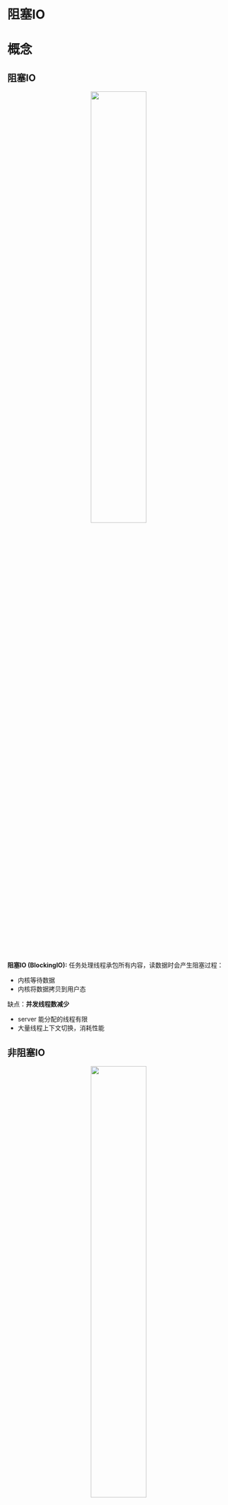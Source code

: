 # 阻塞IO

# 概念

## 阻塞IO

<p style="text-align:center;"><img src="../../image/http/blockingIO.png" width="50%" align="middle" /></p>

**阻塞IO (BlockingIO):** 任务处理线程承包所有内容，读数据时会产生阻塞过程：
- 内核等待数据
- 内核将数据拷贝到用户态

缺点：**并发线程数减少**
- server 能分配的线程有限
- 大量线程上下文切换，消耗性能

## 非阻塞IO

<p style="text-align:center;"><img src="../../image/http/NoBlockingIO.png" width="50%" align="middle" /></p>

**非阻塞IO (NoBlockingIO) :** 将等待数据的阻塞过程从任务处理线程中分离，承包给其他线程处理。

缺点：
- 需要不断循环内核，数据是否已经就绪
- 不同客户端各自管各自的


## 非阻塞IO实现

**非阻塞IO需要内核辅助实现**

```cpp
// 创建 socket 的时候实现
// type 设置为： SOCK_NONBLOCK
int socket(int domain, int type, int protocol);

// 对创建好的 socket 进行修改
int fcntl(int socketfd, int cmd, ...);
fcntl(socket,F_SETFL, flags| O_NONBLOCK);
```

# IO多路复用I

## 概念

非阻塞IO中，各个客户端服务线程会进行大量的「系统调用」去查询数据的准备情况。**IO多路复用I的目的就是减少这些系统调用。**

<p style="text-align:center;"><img src="../../image/http/select.png" width="50%" align="middle" /></p>

改进思路：
- 单个客户端服务线程查询，改为多客户端线程查询，并且由 `select` 进行统一管理
- 数据准备好之后，由内核通知上层引用，就不需要大量的系统调用去查询

## select

```cpp
#include <sys/select.h>
#include <sys/time.h>

int select(
            int maxfdp1, 
            fd_set * readest,  // 读事件集合
            fd_set *writeset,  // 写事件集合
            fd_set *exceptset, // 异常事件集合
            const struct timeval *timeout
            );
```

- `fd_set`：一个long类型的数组，其中每一个数组元素都能与任意一个打开的句柄（socket句柄、文件、命名管道、设备句柄等）建立联系。由内核根据IO状态修改fe_set的内容，由此来通知执行了select()的进程哪一socket或文件可读。

    ```cpp
    fd_set  set;
    /*将set清零使集合中不含任何fd*/
    FD_ZERO(&set);        
    /*将fd加入set集合*/
    FD_SET(fd, &set);      
    /*将fd从set集合中清除*/
    FD_CLR(fd, &set);      
    /*测试fd是否在set集合中*/
    FD_ISSET(fd, &set);   
    ```
- `timeout`: 超时控制
  - null: 永远等待
  - 数组设置时间
  - 数组设置为 0：立即返回
   ```cpp
    struct timeval{
        // 秒
        long tv_sec;
        // 微秒
        long tv_usec;
    }
   ```

- `maxfdp1`：能够被 `select` 管理的 socket 个数，**值为 socket 描述符最大值 + 1 （`0`也可以作为一个描述符）**。最大描述符就是服务器描述符


<p style="text-align:center;"><img src="../../image/http/selectcode.jpg" width="100%" align="middle" /></p>


## poll

```cpp
#include <poll.h>
int poll(
    struct pollfd *fdarray, // 描述符数组
    unsigned long nfds,     // 数组长度
    int timeout             // 超时
)

struct pollfd{
    int fd;         // 描述符
    short events;   // 事件
    short revents;  // 准备好的事件
}

```
- `timeout`:
  - 小于0: 永远等待
  - 等于 0：立即返回
  - 设置时间
- `fdarray`: 每个元素为 `pollfd` 的数组
- `nfds`：数组长度

<p style="text-align:center;"><img src="../../image/http/pollEvent.png" width="75%" align="middle" /></p>

<p style="text-align:center;"><img src="../../image/http/pollcode.jpg" width="100%" align="middle" /></p>

## 缺陷

每次集中系统调用
1. 将所有的 `fd_set` 或者 `fdarray` 从用户态拷贝到内核态；
2. 当发生事件时，又将所有的 `fd_set` 或者 `fdarray` 从内核态拷贝到用户态；
3. 然后在用户态遍历数组，去找哪些描述符发生了变化。(模糊通知)

# IO多路复用II

## 概念

将第一版本中的模糊通知变成明确通知，不用在遍历描述数组了，并且取消描述数组在用户态、内核态之间的来回拷贝。

<p style="text-align:center;"><img src="../../image/http/epoll.png" width="75%" align="middle" /></p>

## epoll创建


```cpp
#include <sys/epoll.h>
int epoll_create(int size);
```
- 返回值： epoll 句柄，值为`-1`时，表示失败
- `size`：必须大于 0
- epoll 句柄：指向内核中的资源，需要使用 `close()` 关闭

## epoll管理

>[!tip]
> 将哪个客户端 (fd) 的哪些事件 (event) 交给哪个 epoll (epfd) 管理 (op)

```cpp
 int epoll_ctl(int epfd, int op, int fd, struct epoll_event *event);
```

- `op`：管理操作
    - **EPOLL_CTL_ADD**：注册新的fd到epfd中；
    - **EPOLL_CTL_MOD**：修改原来的事件；
    - **EPOLL_CTL_DEL**：从epfd中删除一个fd；
- `event`：事件

<p style="text-align:center;"><img src="../../image/http/epollEvent.png" width="75%" align="middle" /></p>

## epoll等待

```cpp
 int epoll_wait(int epfd, struct epoll_event * events, int maxevents, int timeout);
```
- `events`：用于拷贝事件的数组
- `maxevents`：事件数组的最大长度；当就绪事件比这个多时，那就下一次拷贝
- 返回值`cnt`：
  - 0：超时时间，无就绪列表
  - **大于0：就绪列表个数，从`0 ~ cnt-1`的事件都是就绪的**
  - -1：发生错误，通过`errno`进行确认

## ET与LT

<p style="text-align:center;"><img src="../../image/http/et_lt.png" width="75%" align="middle" /></p>

**ET触发与LT触发：** 描述的是判断是否有事件发生的方式

首先定义高低电平
- **高电平：** 数据可读；数据可写
- **低电平：** 数据不可读；数据不可写

电平变化的触发模式
- **水平触发模式：** 只要处于高电平，就触发事件（不需要立即处理完事件，例如缓存中有数据了，可以现在读一点，下次再来读一点）
  1. 低电平 -> 高电平
  2. 处于高电平状态
- **边缘触发模式：** 只触发一次事件（需要在当前状态，一次性处理完事件，例如缓存中有数据了，需要马上循环全部读取干净）
  1. 低电平 -> 高电平


## 案例

<p style="text-align:center;"><img src="../../image/http/epollCode1.png" width="75%" align="middle" /></p>

<p style="text-align:center;"><img src="../../image/http/epollCode2.png" width="75%" align="middle" /></p>


# 扩展

- 异步IO
- 信号IO

# 网络问题

**linux惊群效应：** 类似条件量的`broadcast`，进来了一个资源，但是叫醒了一大堆人


**c10k问题：** 客户端高并发


